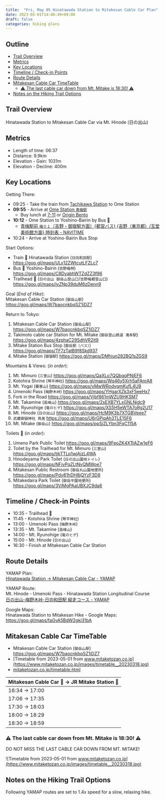 ```yaml
---
title:  "Fri, May 05 Hinatawada Station to Mitakesan Cable Car Plan"
date: 2023-05-01T14:40:49+09:00
draft: false
categories: hiking plans
---
```


## Outline<!-- omit in toc -->
* [Trail Overview](#trail-overview)
* [Metrics](#metrics)
* [Key Locations](#key-locations)
* [Timeline / Check-in Points](#timeline--check-in-points)
* [Route Details](#route-details)
* [Mitakesan Cable Car TimeTable](#mitakesan-cable-car-timetable)
  * [⚠️ The last cable car down from Mt. Mitake is 18:30! ⚠️](#️-the-last-cable-car-down-from-mt-mitake-is-1830-️)
* [Notes on the Hiking Trail Options](#notes-on-the-hiking-trail-options)

## Trail Overview
Hinatawada Station to Mitakesan Cable Car via Mt. Hinode (日の出山)

## Metrics
* Length of time: 06:37
* Distance: 9.9km
* Elevation - Gain: 1031m
* Elevation - Decline: 400m

## Key Locations
Getting There:
* 09:25 - Take the train from [Tachikawa Station](https://goo.gl/maps/ahTHBtaAz83m62LE9) to Ome Station
* **09:55** - Arrive at [Ome Station `青梅駅`](https://goo.gl/maps/ybqDVsbAiSBhnpyT6)
  * Buy lunch at [7-11](https://goo.gl/maps/9txtDyhHaVFajn719) or [Origin Bento](https://goo.gl/maps/7zyHUgvDRyso3vRq7)
* **10:12** - Ome Station to Yoshino-Bairin by Bus 🚌
  * [青梅駅前 `梅０１`〔吉野・御嶽駅方面〕{都営バス} {吉野（東京都）/玉堂美術館方面} 時刻表 - NAVITIME](https://www.navitime.co.jp/diagram/bus/00016563/00004191/1/?year=2023&month=05&day=05&segment=1)
* 10:24 - Arrive at Yoshino-Bairin Bus Stop

Start Options:
* Train 🚉 Hinatawada Station (`日向和田駅`) <https://goo.gl/maps/ULv12ZWtcutLFZLc7>
* Bus 🚌 Yoshino-Bairin (`吉野梅林`) <https://goo.gl/maps/C8DyabhWTZdZZ3f96>
* Trailhead 🥾 (`日の出山 御岳山登山口`/`吉野梅郷登山口`) <https://goo.gl/maps/ivZNp39duM6zDenn9>

Goal (_End of Hike_):  
Mitakesan Cable Car Station (`御岳山駅`) <https://goo.gl/maps/W7baocnkbqSZ1iDZ7>

Return to Tokyo:  
1. Mitakesan Cable Car Station (`御岳山駅`) <https://goo.gl/maps/W7baocnkbqSZ1iDZ7>
1. Takimoto cable car Station for Mt. Mitake (`御岳登山鉄道 滝本駅`) <https://goo.gl/maps/4zphaC29SdhVR2it9>
1. Mitake Station Bus Stop (`御岳駅（バス）`) <https://goo.gl/maps/TF7zTatB9f8Skd937>
1. Mitake Station (`御嶽駅`) <https://goo.gl/maps/DMhiun282BQ1sZGS9>

Mountains & Views: (_in order_):
1. Mt. Mimuro (`三室山`) <https://goo.gl/maps/QaXLo7QQbqqPNjEF6>
1. Kotohira Shrine (`琴平神社`) <https://goo.gl/maps/Wq46y5Xrh5aFAnrA8>
1. Mt. Yogai (`要害山`) <https://goo.gl/maps/vMwWRodvgmKufL4U9>
1. Umenoki Pass (`梅野木峠`) <https://goo.gl/maps/YHgarXZk3xF5eeHx7>
1. Fork in the Road <https://goo.gl/maps/Vjbf861mWZU9HKSM7>
1. Mt. Takamine (`高峰山`) <https://goo.gl/maps/2sEXB7YLxGNLNidc9>
1. Mt. Ryunohige (`竜のヒゲ`) <https://goo.gl/maps/XS5H5eWTA7oRg2U17>
1. Mt. Hinode (`日の出山`) <https://goo.gl/maps/HcM9K3b7XTGBVeee7>
1. `武藏御嶽神社 鳥居` <https://goo.gl/maps/U6rGPipAh3TLE15F6>
1. Mt. Mitake (`御岳山`) <https://goo.gl/maps/ppSjZLYbn3FqC115A>

Toilets 🚽 (_in order_):
1. Umeno Park Public Toilet <https://goo.gl/maps/9FeoZK4XTtAZw1eF6>
1. Toilet by the Trailhead for Mt. Mimuro (`三室山`) <https://goo.gl/maps/tjkTTLp1wjAjzL4WA>
1. Hinodeyama Park Toilet (`日の出山園地トイレ`) <https://goo.gl/maps/NFjvPqZLtNyQMWoe7>
1. Mitakesan Public Restroom (`御岳丸山園地便所`) <https://goo.gl/maps/Pdy81hDH8jQYzF3D8>
1. Mitakedaira Park Toilet (`御岳平園地便所`) <https://goo.gl/maps/3VjMgPAaUBXJC9da6>

## Timeline / Check-in Points
* 10:35 - Trailhead 🥾
* 11:45 - Kotohira Shrine (`琴平神社`)
* 13:00 - Umenoki Pass (`梅野木峠`)
* 13:35 - Mt. Takamine (`高峰山`)
* 14:00 - Mt. Ryunohige (`竜のヒゲ`)
* 15:00 - Mt. Hinode (`日の出山`)
* 16:30 - Finish at Mitakesan Cable Car Station

## Route Details
YAMAP Plan:  
[Hinatawada Station -> Mitakesan Cable Car - YAMAP](https://yamap.com/plans/code/GRLwFtW60TK04NY-nLeTZLeymIrU7qWER8WWBxkgJNhrvEKkKXXsCKbmncLQ2_2rMoI)

YAMAP Route:  
Mt. Hinode - Umenoki Pass - Hinatawada Station Longitudinal Course  
[日の出山-梅野木峠-日向和田駅 縦走コース - YAMAP](https://yamap.com/model-courses/15926)

Google Maps:  
Hinatawada Station to Mitakesan Hike - Google Maps: <https://goo.gl/maps/faGvA5BdW2gki31bA>

## Mitakesan Cable Car TimeTable
* Mitakesan Cable Car Station (`御岳山駅`) <https://goo.gl/maps/W7baocnkbqSZ1iDZ7>
* [Timetable from 2023-05-01 from www.mitaketozan.co.jp](https://www.mitaketozan.co.jp/images/timetable__20230318.jpg)
* [mitaketozan.co.jp/timetable.html](https://www.mitaketozan.co.jp/timetable.html)

| Mitakesan Cable Car 🚠 -> JR Mitake Station 🚉 |
| -------------------------------------------- |
| 16:34 -> 17:00                               |
| 17:06 -> 17:35                               |
| 17:30 -> 18:03                               |
| 18:00 -> 18:29                               |
| 18:30 -> 18:59                               |

### ⚠️ The last cable car down from Mt. Mitake is 18:30! ⚠️
DO NOT MISS THE LAST CABLE CAR DOWN FROM MT. MITAKE!

![Timetable from 2023-05-01 from www.mitaketozan.co.jp](https://www.mitaketozan.co.jp/images/timetable__20230318.jpg)

## Notes on the Hiking Trail Options
Following YAMAP routes are set to 1.4x speed for a slow, relaxing hike.
